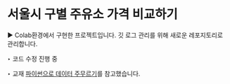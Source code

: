 # 서울시 구별 주유소 가격 비교하기

▶︎ Colab환경에서 구현한 프로젝트입니다. 깃 로그 관리를 위해 새로운 레포지토리로 관리합니다.

‣ 코드 수정 진행 중

‣ 교재 [파이썬으로 데이터 주무르기](http://www.yes24.com/Product/Goods/57670268)를 참고했습니다.
